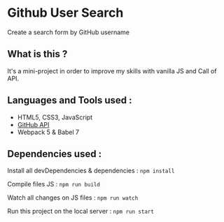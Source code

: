 # Github User Search
Create a search form by GitHub username

## What is this ?
It's a mini-project in order to improve my skills with vanilla JS and Call of API.

## Languages and Tools used :
* HTML5, CSS3, JavaScript
* [GitHub API](https://docs.github.com/en/rest/reference/users#get-a-user "Go to the doc")
* Webpack 5 & Babel 7

## Dependencies used : 
Install all devDependencies & dependencies : `npm install`

Compile files JS : `npm run build`

Watch all changes on JS files : `npm run watch`

Run this project on the local server : `npm run start`
